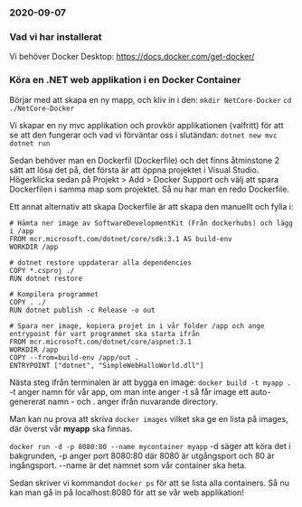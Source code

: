 ### 2020-09-07

### Vad vi har installerat

Vi behöver Docker Desktop:
https://docs.docker.com/get-docker/

### Köra en .NET web applikation i en Docker Container

Börjar med att skapa en ny mapp, och kliv in i den:
`mkdir NetCore-Docker`
`cd ./NetCore-Docker`

Vi skapar en ny mvc applikation och provkör applikationen (valfritt) för att se att den fungerar och vad vi förväntar oss i slutändan:
`dotnet new mvc`
`dotnet run`

Sedan behöver man en Dockerfil (Dockerfile) och det finns åtminstone 2 sätt att lösa det på, det första är att öppna projektet i Visual Studio. Högerklicka sedan på Projekt > Add > Docker Support och välj att spara Dockerfilen i samma map som projektet. Så nu har man en redo Dockerfile.

Ett annat alternativ att skapa Dockerfile är att skapa den manuellt och fylla i: 
``` 
# Hämta ner image av SoftwareDevelopmentKit (Från dockerhubs) och lägg i /app
FROM mcr.microsoft.com/dotnet/core/sdk:3.1 AS build-env
WORKDIR /app

# dotnet restore uppdaterar alla dependencies
COPY *.csproj ./
RUN dotnet restore

# Kompilera programmet
COPY . ./
RUN dotnet publish -c Release -o out

# Spara ner image, kopiera projet in i vår folder /app och ange entrypoint för vart programmet ska starta ifrån
FROM mcr.microsoft.com/dotnet/core/aspnet:3.1
WORKDIR /app
COPY --from=build-env /app/out .
ENTRYPOINT ["dotnet", "SimpleWebHalloWorld.dll"]
```

Nästa steg ifrån terminalen är att bygga en image: 
`docker build -t myapp .`
-t anger namn för vår app, om man inte anger -t så får image ett auto-genererat namn -  och . anger ifrån nuvarande directory.

Man kan nu prova att skriva `docker images` vilket ska ge en lista på images, där överst vår **myapp** ska finnas.

`docker run -d -p 8080:80 --name mycontainer myapp`
-d säger att köra det i bakgrunden, -p anger port 8080:80 där 8080 är utgångsport och 80 är ingångsport. --name är det namnet som vår container ska heta.

Sedan skriver vi kommandot `docker ps` för att se lista alla containers. Så nu kan man gå in på localhost:8080 för att se vår web applikation!
